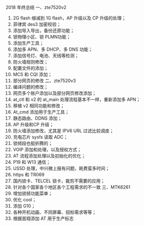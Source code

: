 2018 年终总结
一、zte7520v2
1. 2G flash 缩减到 1G flash，AP 升级以及 CP 升级的处理；
2. 菲律宾 des3 加密校验；
3. 添加导入导出，备份还原功能；
4. 锁物理小区、锁 PLMN功能；
5. 添加生产工具；
6. 添加多 APN、多 DHCP、多 DNS 功能；
7. 添加信号灯、电池、天线等检测；
8. 防火墙规则修改；
9. 配置文件的添加；
10. MCS 和 CQI 添加；
11. 部分网页的修改
二、zte7520v3
1. 编译问题的修改；
2. 网页多个账户添加以及部分网页修改添加；
3. at_ctl 和 v2 的 at_main 处理流程基本不一样，重新添加多 APN；
4. 移植 v2 相同功能和修改；
5. At_cmd 添加用于生产工具；
6. 静态路由、DDNS 添加；
7. AP 升级和CP 升级；
8. 防火墙添加修改，尤其是 IPV6 URL 过滤比较调皮；
9. 充电芯片 sysfs 读取 ADC；
10. 锁频段也挺折腾的；
11. VOIP 添加和处理，以及授权方式；
12. AT 流程添加处理以及初始化的优化；
13. P19 和 W13 通信；
14. USSD 处理，中兴微上报有问题，耗费蛮多时间；
15. https 和 TR069
16. 国内锁卡、TELCEL 锁卡，裁剪不需要的应用；
17. 针对各个国家各个地区各个工程需求的不一致
三、MTK6261
1. 增加锁频功能菜单；
2. 优化 cool；
3. 添加 G10；
4. 各种开机动画、不同屏幕、招标需求等等；
5. 根据首翔添加 AT 用于生产标志

